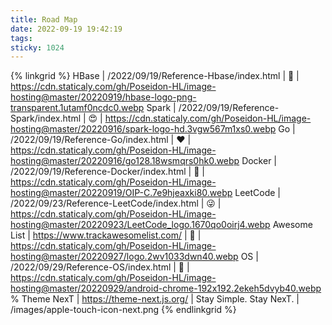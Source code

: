```yaml
---
title: Road Map
date: 2022-09-19 19:42:19
tags:
sticky: 1024
---
```



{% linkgrid %}
HBase | /2022/09/19/Reference-Hbase/index.html | 😤 | https://cdn.staticaly.com/gh/Poseidon-HL/image-hosting@master/20220919/hbase-logo-png-transparent.1utamf0ncdc0.webp
Spark | /2022/09/19/Reference-Spark/index.html | 😍 | https://cdn.staticaly.com/gh/Poseidon-HL/image-hosting@master/20220916/spark-logo-hd.3vgw567m1xs0.webp
Go | /2022/09/19/Reference-Go/index.html | ❤️ | https://cdn.staticaly.com/gh/Poseidon-HL/image-hosting@master/20220916/go128.18wsmqrs0hk0.webp
Docker | /2022/09/19/Reference-Docker/index.html | 🥳 | https://cdn.staticaly.com/gh/Poseidon-HL/image-hosting@master/20220919/OIP-C.7e9hjeaxki80.webp
LeetCode | /2022/09/23/Reference-LeetCode/index.html | 😜 | https://cdn.staticaly.com/gh/Poseidon-HL/image-hosting@master/20220923/LeetCode_logo.1670qo0oirj4.webp
Awesome List | https://www.trackawesomelist.com/ | 📕 | https://cdn.staticaly.com/gh/Poseidon-HL/image-hosting@master/20220927/logo.2wv1033dwn40.webp
OS | /2022/09/29/Reference-OS/index.html | 🧱 | https://cdn.staticaly.com/gh/Poseidon-HL/image-hosting@master/20220929/android-chrome-192x192.2ekeh5dvyb40.webp
% Theme NexT | https://theme-next.js.org/ | Stay Simple. Stay NexT. | /images/apple-touch-icon-next.png
{% endlinkgrid %}

